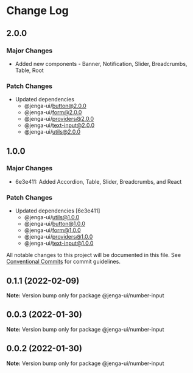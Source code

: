 # Change Log

## 2.0.0

### Major Changes

- Added new components - Banner, Notification, Slider, Breadcrumbs, Table, Root

### Patch Changes

- Updated dependencies
  - @jenga-ui/button@2.0.0
  - @jenga-ui/form@2.0.0
  - @jenga-ui/providers@2.0.0
  - @jenga-ui/text-input@2.0.0
  - @jenga-ui/utils@2.0.0

## 1.0.0

### Major Changes

- 6e3e411: Added Accordion, Table, Slider, Breadcrumbs, and React

### Patch Changes

- Updated dependencies [6e3e411]
  - @jenga-ui/utils@1.0.0
  - @jenga-ui/button@1.0.0
  - @jenga-ui/form@1.0.0
  - @jenga-ui/providers@1.0.0
  - @jenga-ui/text-input@1.0.0

All notable changes to this project will be documented in this file.
See [Conventional Commits](https://conventionalcommits.org) for commit guidelines.

## 0.1.1 (2022-02-09)

**Note:** Version bump only for package @jenga-ui/number-input

## 0.0.3 (2022-01-30)

**Note:** Version bump only for package @jenga-ui/number-input

## 0.0.2 (2022-01-30)

**Note:** Version bump only for package @jenga-ui/number-input
